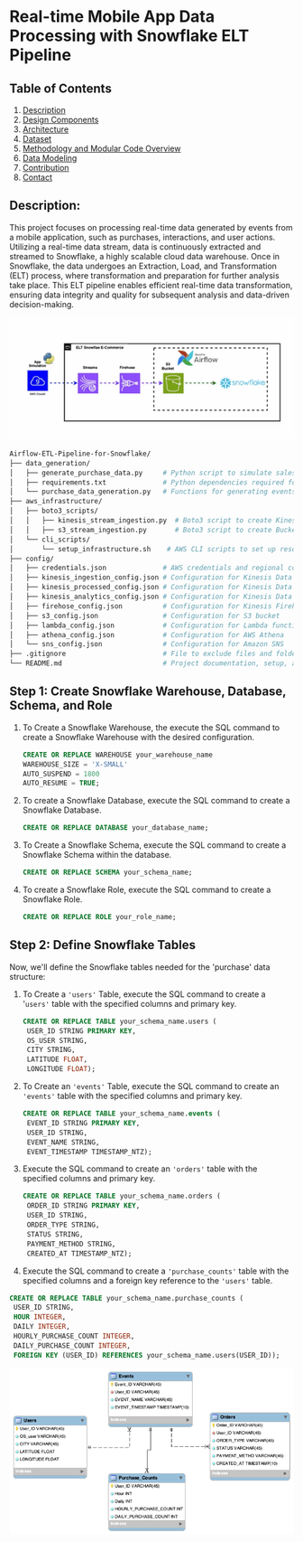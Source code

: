 # Real-time Mobile App Data Processing with Snowflake ELT Pipeline

## Table of Contents

1. [Description](#description)
2. [Design Components](#design-components)
3. [Architecture](#architecture)
4. [Dataset](#dataset)
5. [Methodology and Modular Code Overview](#methodology-and-modular-code-overview)
6. [Data Modeling](#data-modeling)
7. [Contribution](#contribution)
8. [Contact](#contact)


## Description:
This project focuses on processing real-time data generated by events from a mobile application, such as purchases, interactions, and user actions. Utilizing a real-time data stream, data is continuously extracted and streamed to Snowflake, a highly scalable cloud data warehouse. Once in Snowflake, the data undergoes an Extraction, Load, and Transformation (ELT) process, where transformation and preparation for further analysis take place. This ELT pipeline enables efficient real-time data transformation, ensuring data integrity and quality for subsequent analysis and data-driven decision-making.


<p align="center">
  <img src="https://github.com/diegovillatoromx/airflow-snowflake-pipeline/blob/main/architecture.gif" alt="architecture-airflow" width="800">
</p>


```bash    
Airflow-ETL-Pipeline-for-Snowflake/ 
├── data_generation/
│   ├── generate_purchase_data.py     # Python script to simulate sales data generation
│   ├── requirements.txt              # Python dependencies required for the data generation script
│   └── purchase_data_generation.py   # Functions for generating events and users
├── aws_infrastructure/
│   ├── boto3_scripts/
│   │   ├── kinesis_stream_ingestion.py  # Boto3 script to create Kinesis Data Stream ingestion
│   │   ├── s3_stream_ingestion.py       # Boto3 script to create Bucket s3 ingestion
│   └── cli_scripts/
│       └── setup_infrastructure.sh    # AWS CLI scripts to set up resources that cannot be done with Boto3
├── config/
│   ├── credentials.json              # AWS credentials and regional configuration
│   ├── kinesis_ingestion_config.json # Configuration for Kinesis Data Stream ingestion
│   ├── kinesis_processed_config.json # Configuration for Kinesis Data Stream processed
│   ├── kinesis_analytics_config.json # Configuration for Kinesis Data Analytics
│   ├── firehose_config.json          # Configuration for Kinesis Firehose Delivery Stream
│   ├── s3_config.json                # Configuration for S3 bucket
│   ├── lambda_config.json            # Configuration for Lambda function
│   ├── athena_config.json            # Configuration for AWS Athena
│   └── sns_config.json               # Configuration for Amazon SNS
├── .gitignore                        # File to exclude files and folders from Git
└── README.md                         # Project documentation, setup, and deployment information
```
 

## Step 1: Create Snowflake Warehouse, Database, Schema, and Role

1. To Create a Snowflake Warehouse, the execute the SQL command to create a Snowflake Warehouse with the desired configuration.
   ```sql
   CREATE OR REPLACE WAREHOUSE your_warehouse_name
   WAREHOUSE_SIZE = 'X-SMALL'
   AUTO_SUSPEND = 1800
   AUTO_RESUME = TRUE;
   ```
2. To create a Snowflake Database, execute the SQL command to create a Snowflake Database.
   ```sql
   CREATE OR REPLACE DATABASE your_database_name;
   ```
4. To Create a Snowflake Schema, execute the SQL command to create a Snowflake Schema within the database.
   ```sql
   CREATE OR REPLACE SCHEMA your_schema_name;
   ```
6. To create a Snowflake Role, execute the SQL command to create a Snowflake Role.
   ```sql
   CREATE OR REPLACE ROLE your_role_name;
   ```

## Step 2: Define Snowflake Tables
Now, we'll define the Snowflake tables needed for the 'purchase' data structure:

1. To Create a `'users'` Table, execute the SQL command to create a '`users'` table with the specified columns and primary key.
   ```sql
   CREATE OR REPLACE TABLE your_schema_name.users (
    USER_ID STRING PRIMARY KEY,
    OS_USER STRING,
    CITY STRING,
    LATITUDE FLOAT,
    LONGITUDE FLOAT);
   ```
2. To Create an `'events'` Table, execute the SQL command to create an `'events'` table with the specified columns and primary key.
   ```sql
   CREATE OR REPLACE TABLE your_schema_name.events (
    EVENT_ID STRING PRIMARY KEY,
    USER_ID STRING,
    EVENT_NAME STRING,
    EVENT_TIMESTAMP TIMESTAMP_NTZ);
   ```

3. Execute the SQL command to create an `'orders'` table with the specified columns and primary key.

   ```sql
   CREATE OR REPLACE TABLE your_schema_name.orders (
    ORDER_ID STRING PRIMARY KEY,
    USER_ID STRING,
    ORDER_TYPE STRING,
    STATUS STRING,
    PAYMENT_METHOD STRING,
    CREATED_AT TIMESTAMP_NTZ);
    ```
4.  Execute the SQL command to create a `'purchase_counts'` table with the specified columns and a foreign key reference to the `'users'` table.
   ```sql
   CREATE OR REPLACE TABLE your_schema_name.purchase_counts (
    USER_ID STRING,
    HOUR INTEGER,
    DAILY INTEGER,
    HOURLY_PURCHASE_COUNT INTEGER,
    DAILY_PURCHASE_COUNT INTEGER,
    FOREIGN KEY (USER_ID) REFERENCES your_schema_name.users(USER_ID));
   ```


![schema-snowflake](https://github.com/diegovillatoromx/airflow-snowflake-pipeline/blob/main/schema-snowflake.png)
